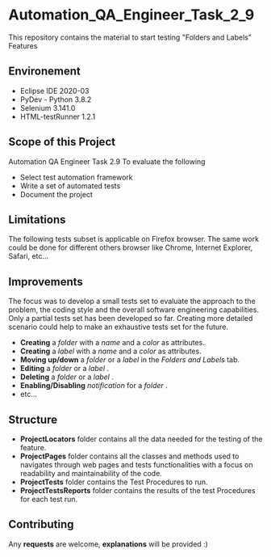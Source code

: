 # Automation_QA_Engineer_Task_2_9
This repository contains the material to start testing "Folders and Labels" Features

## Environement
* Eclipse IDE 2020-03
* PyDev - Python 3.8.2
* Selenium 3.141.0
* HTML-testRunner 1.2.1

## Scope of this Project
Automation QA Engineer Task 2.9
To evaluate the following
* Select test automation framework
* Write a set of automated tests
* Document the project

## Limitations
The following tests subset is applicable on Firefox browser. The same work could be done for different others browser like Chrome, Internet Explorer, Safari, etc...

## Improvements
The focus was to develop a small tests set to evaluate the approach to the problem, the coding style and the overall software engineering capabilities. Only a partial tests set has been developed so far. Creating more detailed scenario could help to make an exhaustive tests set for the future.
* **Creating** a  _folder_  with a  _name_  and a  _color_  as attributes.
* **Creating** a  _label_  with a  _name_  and a  _color_  as attributes.
* **Moving up/down** a  _folder_  or a  _label_  in the  _Folders and Labels_  tab.
* **Editing** a  _folder_  or a  _label_ .
* **Deleting** a  _folder_  or a  _label_ .
* **Enabling/Disabling**  _notification_  for a  _folder_ .
* etc...

## Structure
* **ProjectLocators** folder contains all the data needed for the testing of the feature.
* **ProjectPages** folder contains all the classes and methods used to navigates through web pages and tests functionalities with a focus on readability and maintainability of the code.
* **ProjectTests** folder contains the Test Procedures to run.
* **ProjectTestsReports** folder contains the results of the test Procedures for each test run.

## Contributing
Any **requests** are welcome, **explanations** will be provided :)